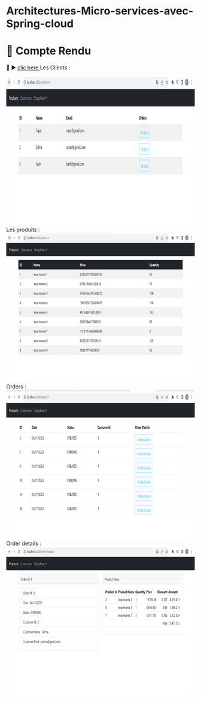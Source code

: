 # Architectures-Micro-services-avec-Spring-cloud
# 📝 Compte Rendu

🔗 ▶️ [clic here ](https://github.com/Najat-ESSAYYAD/Architectures-Micro-services-avec-Spring-cloud/blob/main/Architectures%20Micro%20services%20avec%20Spring%20cloud%20compte%20rendu.pdf)
Les Clients :

<img src="https://github.com/Najat-ESSAYYAD/Architectures-Micro-services-avec-Spring-cloud/blob/main/les%20clients.png" width="700" height="400">
Les produits :  

<img src="https://github.com/Najat-ESSAYYAD/Architectures-Micro-services-avec-Spring-cloud/blob/main/les%20produits.png" width="700" height="400">
Orders :  

<img src="https://github.com/Najat-ESSAYYAD/Architectures-Micro-services-avec-Spring-cloud/blob/main/orders.png" width="700" height="400">
Order details :  

<img src="https://github.com/Najat-ESSAYYAD/Architectures-Micro-services-avec-Spring-cloud/blob/main/order%20details.png" width="700" height="400">
 

 
